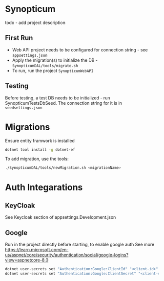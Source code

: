 # Synopticum
todo - add project description

## First Run
- Web API project needs to be configured for connection string - see `appsettings.json`
- Apply the migration(s) to initialize the DB - `SynopticumDAL/tools/migrate.sh`
- To run, run the project `SynopticumWebAPI`

## Testing
Before testing, a test DB needs to be initialized - run SynopticumTestsDbSeed.
The connection string for it is in `seedsettings.json`

# Migrations
Ensure entity framwork is installed
``` sh
dotnet tool install -g dotnet-ef
```

To add migration, use the tools:
``` sh
./SynopticumDAL/tools/newMigration.sh <migrationName>

```

# Auth Integarations
## KeyCloak
See Keycloak section of appsettings.Development.json

## Google
Run in the project directly before starting, to enable google auth
See more
https://learn.microsoft.com/en-us/aspnet/core/security/authentication/social/google-logins?view=aspnetcore-8.0
``` sh
dotnet user-secrets set "Authentication:Google:ClientId" "<client-id>"
dotnet user-secrets set "Authentication:Google:ClientSecret" "<client-secret>"
```